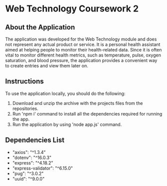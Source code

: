 # Web Technology Coursework 2
## About the Application

The application was developed for the Web Technology module and does not represent any actual product or service. It is a personal health assistant aimed at helping people to monitor their health-related data. Since it is often vital to monitor different health metrics, such as temperature, pulse, oxygen saturation, and blood pressure, the application provides a convenient way to create entries and view them later on.

## Instructions

To use the application locally, you should do the following:

1. Download and unzip the archive with the projects files from the repositories.
2. Run 'npm i' command to install all the dependencies required for running the app.
3. Run the application by using 'node app.js' command.

## Dependencies List

- "axios": "^1.3.4"
- "dotenv": "^16.0.3"
- "express": "^4.18.2"
- "express-validator": "^6.15.0"
- "pug": "^3.0.2"
- "uuid": "^9.0.0"
